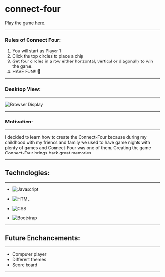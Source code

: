 # connect-four
Play the game<a href="https://connect-four-abygaelle.surge.sh/" target="_blank"> here</a>.


____
### Rules of Connect Four:
1. You will start as Player 1
2. Click the top circles to place a chip
3. Get four circles in a row either horizontal, vertical or diagonally to win the game.
4. HAVE FUN!!!🥳
______________
### Desktop View:
___
![Browser Display](https://imgur.com/2FY00At.jpg)



___
### Motivation:
___
I decided to learn how to create the Connect-Four because during my childhood with my friends and family we used to have game nights with plenty of games and Connect-Four was one of them. Creating the game Connect-Four brings back great memories.

_______
## Technologies:
___

* ![Javascript](https://img.shields.io/badge/JavaScript-F7DF1E?style=for-the-badge&logo=javascript&logoColor=black)

* ![HTML](https://img.shields.io/badge/HTML-239120?style=for-the-badge&logo=html5&logoColor=white)

* ![CSS](https://img.shields.io/badge/CSS-239120?&style=for-the-badge&logo=css3&logoColor=white)

* ![Bootstrap](https://img.shields.io/badge/Bootstrap-563D7C?style=for-the-badge&logo=bootstrap&logoColor=white)

___
## Future Enchancements:
___
* Computer player
* Different themes
* Score board
___
